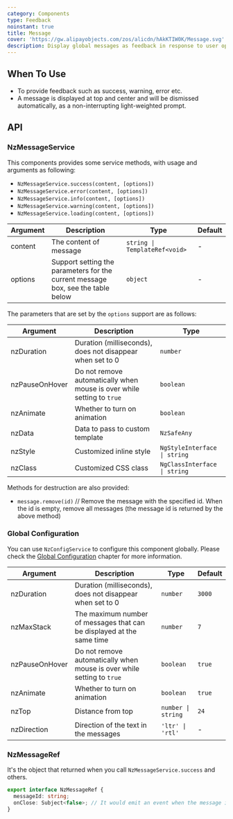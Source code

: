 ```yaml
---
category: Components
type: Feedback
noinstant: true
title: Message
cover: 'https://gw.alipayobjects.com/zos/alicdn/hAkKTIW0K/Message.svg'
description: Display global messages as feedback in response to user operations.
---
```


## When To Use

- To provide feedback such as success, warning, error etc.
- A message is displayed at top and center and will be dismissed automatically, as a non-interrupting light-weighted prompt.

## API

### NzMessageService

This components provides some service methods, with usage and arguments as following:

- `NzMessageService.success(content, [options])`
- `NzMessageService.error(content, [options])`
- `NzMessageService.info(content, [options])`
- `NzMessageService.warning(content, [options])`
- `NzMessageService.loading(content, [options])`

| Argument | Description                                                                     | Type                          | Default |
| -------- | ------------------------------------------------------------------------------- | ----------------------------- | ------- |
| content  | The content of message                                                          | `string \| TemplateRef<void>` | -       |
| options  | Support setting the parameters for the current message box, see the table below | `object`                      | -       |

The parameters that are set by the `options` support are as follows:

| Argument       | Description                                                            | Type                         |
| -------------- | ---------------------------------------------------------------------- | ---------------------------- |
| nzDuration     | Duration (milliseconds), does not disappear when set to 0              | `number`                     |
| nzPauseOnHover | Do not remove automatically when mouse is over while setting to `true` | `boolean`                    |
| nzAnimate      | Whether to turn on animation                                           | `boolean`                    |
| nzData         | Data to pass to custom template                                        | `NzSafeAny`                  |
| nzStyle        | Customized inline style                                                | `NgStyleInterface \| string` |
| nzClass        | Customized CSS class                                                   | `NgClassInterface \| string` |

Methods for destruction are also provided:

- `message.remove(id)` // Remove the message with the specified id. When the id is empty, remove all messages (the message id is returned by the above method)

### Global Configuration

You can use `NzConfigService` to configure this component globally. Please check the [Global Configuration](/docs/global-config/en) chapter for more information.

| Argument       | Description                                                            | Type               | Default |
| -------------- | ---------------------------------------------------------------------- | ------------------ | ------- |
| nzDuration     | Duration (milliseconds), does not disappear when set to 0              | `number`           | `3000`  |
| nzMaxStack     | The maximum number of messages that can be displayed at the same time  | `number`           | `7`     |
| nzPauseOnHover | Do not remove automatically when mouse is over while setting to `true` | `boolean`          | `true`  |
| nzAnimate      | Whether to turn on animation                                           | `boolean`          | `true`  |
| nzTop          | Distance from top                                                      | `number \| string` | `24`    |
| nzDirection    | Direction of the text in the messages                                  | `'ltr' \| 'rtl'`   | -       |

### NzMessageRef

It's the object that returned when you call `NzMessageService.success` and others.

```ts
export interface NzMessageRef {
  messageId: string;
  onClose: Subject<false>; // It would emit an event when the message is closed
}
```
